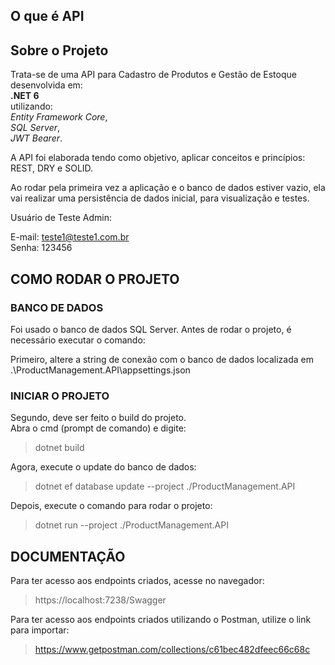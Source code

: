 ## O que é API

## Sobre o Projeto
Trata-se de uma API para Cadastro de Produtos e Gestão de Estoque desenvolvida em:<br>
**.NET 6**<br>
utilizando:<br> 
*Entity Framework Core*,<br>
*SQL Server*,<br>
*JWT Bearer*.<br>

A API foi elaborada tendo como objetivo, aplicar conceitos e princípios: REST, DRY e SOLID.

Ao rodar pela primeira vez a aplicação e o banco de dados estiver vazio, ela vai realizar uma persistência de dados inicial, para visualização e testes.

Usuário de Teste Admin:

E-mail: teste1@teste1.com.br<br>
Senha: 123456

## COMO RODAR O PROJETO
### BANCO DE DADOS
Foi usado o banco de dados SQL Server. Antes de rodar o projeto, é necessário executar o comando:

Primeiro, altere a string de conexão com o banco de dados localizada em .\ProductManagement.API\appsettings.json

### INICIAR O PROJETO
Segundo, deve ser feito o build do projeto. 
<br>
Abra o cmd (prompt de comando) e digite:
>dotnet build

Agora, execute o update do banco de dados:
>dotnet ef database update --project ./ProductManagement.API
>
Depois, execute o comando para rodar o projeto:
>dotnet run --project ./ProductManagement.API

## DOCUMENTAÇÃO
Para ter acesso aos endpoints criados, acesse no navegador:
>https://localhost:7238/Swagger

Para ter acesso aos endpoints criados utilizando o Postman, utilize o link para importar:
>https://www.getpostman.com/collections/c61bec482dfeec66c68c
